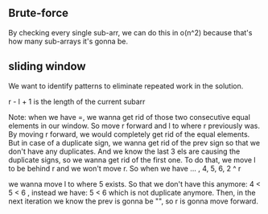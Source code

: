 ## Brute-force
By checking every single sub-arr, we can do this in o(n^2) because that's how many sub-arrays it's gonna be.

## sliding window 
We want to identify patterns to eliminate repeated work in the solution.

r - l + 1 is the length of the current subarr


Note: when we have =, we wanna get rid of those two consecutive equal elements in our window. So move r forward
and l to where r previously was. By moving r forward, we would completely get rid of the equal elements.
But in case of a duplicate sign, we wanna get rid of the prev sign so that we don't have any duplicates.
And we know the last 3 els are causing the duplicate signs, so we wanna get rid of the first one. To do that,
we move l to be behind r and we won't move r.
So when we have ... , 4, 5, 6, 2
                            ^
                            r

we wanna move l to where 5 exists. So that we don't have this anymore: 4 < 5 < 6 , instead we have: 5 < 6 which is not 
duplicate anymore. Then, in the next iteration we know the prev is gonna be "", so r is gonna move forward.